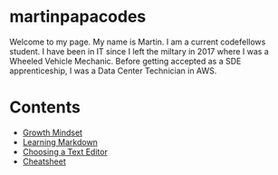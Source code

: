 # martinpapacodes


Welcome to my page. My name is Martin. I am a current codefellows student. I have been in IT since I left the miltary in 2017 where I was a Wheeled Vehicle Mechanic. Before getting accepted as a SDE apprenticeship, I was a Data Center Technician in AWS. 


# Contents
* [Growth Mindset](growth-mindset.md)
* [Learning Markdown](learning-markdown.md)
* [Choosing a Text Editor](text-editor.md)
* [Cheatsheet](cheatsheet.md)